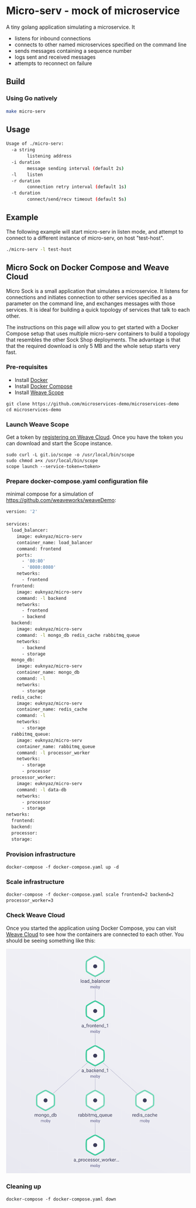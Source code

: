 # Micro-serv - mock of microservice

A tiny golang application simulating a microservice. It

- listens for inbound connections
- connects to other named microservices specified on the command line
- sends messages containing a sequence number
- logs sent and received messages
- attempts to reconnect on failure

## Build

### Using Go natively

```bash
make micro-serv
```

## Usage

```bash
Usage of ./micro-serv:
  -a string
        listening address
  -i duration
        message sending interval (default 2s)
  -l    listen
  -r duration
        connection retry interval (default 1s)
  -t duration
        connect/send/recv timeout (default 5s)
```

## Example

The following example will start micro-serv in listen mode, and attempt to connect to a different instance of micro-serv, on host "test-host".

```bash
./micro-serv -l test-host
```

## Micro Sock on Docker Compose and Weave Cloud

Micro Sock is a small application that simulates a microservice. It listens for connections and initiates connection to other services specified as a parameter on the command line, and exchanges messages with those services. It is ideal for building a quick topology of services that talk to each other. 

The instructions on this page will allow you to get started with a Docker Compose setup that uses multiple micro-serv containers to build a topology that resembles the other Sock Shop deployments. The advantage is that that the required download is only 5 MB and the whole setup starts very fast.

### Pre-requisites

- Install [Docker](https://www.docker.com/products/overview)
- Install [Docker Compose](https://docs.docker.com/compose/install/)
- Install [Weave Scope](https://www.weave.works/install-weave-scope/)

```
git clone https://github.com/microservices-demo/microservices-demo
cd microservices-demo
```
<!-- deploy-doc-hidden pre-install

    curl -sSL https://get.docker.com/ | sh
    apt-get install -yq python-pip build-essential python-dev
    pip install docker-compose

-->

### Launch Weave Scope

Get a token by [registering on Weave Cloud](http://cloud.weave.works/). Once you have the token you can download and start the Scope instance.

    sudo curl -L git.io/scope -o /usr/local/bin/scope
    sudo chmod a+x /usr/local/bin/scope
    scope launch --service-token=<token>

### Prepare docker-compose.yaml configuration file
minimal compose for a simulation of https://github.com/weaveworks/weaveDemo: 
```bash
version: '2'

services:
  load_balancer:
    image: euknyaz/micro-serv
    container_name: load_balancer
    command: frontend
    ports:
      - '80:80'
      - '8080:8080'
    networks:
      - frontend
  frontend:
    image: euknyaz/micro-serv
    command: -l backend
    networks:
      - frontend
      - backend
  backend:
    image: euknyaz/micro-serv
    command: -l mongo_db redis_cache rabbitmq_queue
    networks:
      - backend
      - storage
  mongo_db:
    image: euknyaz/micro-serv
    container_name: mongo_db 
    command: -l
    networks:
      - storage
  redis_cache:
    image: euknyaz/micro-serv
    container_name: redis_cache
    command: -l
    networks:
      - storage
  rabbitmq_queue:
    image: euknyaz/micro-serv
    container_name: rabbitmq_queue
    command: -l processor_worker
    networks:
      - storage
      - processor
  processor_worker:
    image: euknyaz/micro-serv
    command: -l data-db
    networks:
      - processor
      - storage
networks:
  frontend:
  backend:
  processor:
  storage:
```

### Provision infrastructure

<!-- deploy-doc-start create-infrastructure -->

    docker-compose -f docker-compose.yaml up -d

<!-- deploy-doc-end -->

### Scale infrastructure
<!-- deploy-doc-start scale-infrastructure -->

    docker-compose -f docker-compose.yaml scale frontend=2 backend=2 processor_worker=3

<!-- deploy-doc-end -->

### Check Weave Cloud

Once you started the application using Docker Compose, you can visit [Weave Cloud](http://cloud.weave.works/) to see how the containers are connected to each other. You should be seeing something like this:

![Micro Sock in Scope](https://github.com/euknyaz/micro-serv/blob/master/assets/micro-serv-scope.png?raw=true)

### Cleaning up

<!-- deploy-doc-start destroy-infrastructure -->

    docker-compose -f docker-compose.yaml down

<!-- deploy-doc-end -->
